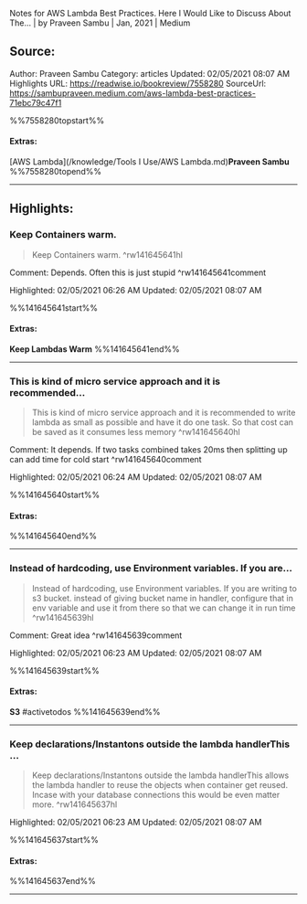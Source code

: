Notes for AWS Lambda Best Practices. Here I Would Like to Discuss About The… | by Praveen Sambu | Jan, 2021 | Medium

## Source:
Author: Praveen Sambu
Category: articles
Updated: 02/05/2021 08:07 AM
Highlights URL: https://readwise.io/bookreview/7558280
SourceUrl: https://sambupraveen.medium.com/aws-lambda-best-practices-71ebc79c47f1

%%7558280topstart%%
#### Extras:
[AWS Lambda](/knowledge/Tools I Use/AWS Lambda.md)**Praveen Sambu**
%%7558280topend%%


 
-----
 ## Highlights:

### Keep Containers warm.
>Keep Containers warm. ^rw141645641hl

Comment: Depends. Often this is just stupid ^rw141645641comment

Highlighted: 02/05/2021 06:26 AM
Updated: 02/05/2021 08:07 AM

%%141645641start%%
#### Extras:
**Keep Lambdas Warm**
%%141645641end%%



------

### This is kind of micro service approach and it is recommended...
>This is kind of micro service approach and it is recommended to write lambda as small as possible and have it do one task. So that cost can be saved as it consumes less memory ^rw141645640hl

Comment: It depends. If two tasks combined takes 20ms then splitting up can add time for cold start ^rw141645640comment

Highlighted: 02/05/2021 06:24 AM
Updated: 02/05/2021 08:07 AM

%%141645640start%%
#### Extras:

%%141645640end%%



------

### Instead of hardcoding, use Environment variables. If you are...
>Instead of hardcoding, use Environment variables. If you are writing to s3 bucket. instead of giving bucket name in handler, configure that in env variable and use it from there so that we can change it in run time ^rw141645639hl

Comment: Great idea ^rw141645639comment

Highlighted: 02/05/2021 06:23 AM
Updated: 02/05/2021 08:07 AM

%%141645639start%%
#### Extras:
**S3** #activetodos 
%%141645639end%%



------

### Keep declarations/Instantons outside the lambda handlerThis ...
>Keep declarations/Instantons outside the lambda handlerThis allows the lambda handler to reuse the objects when container get reused. Incase with your database connections this would be even matter more. ^rw141645637hl


Highlighted: 02/05/2021 06:23 AM
Updated: 02/05/2021 08:07 AM

%%141645637start%%
#### Extras:

%%141645637end%%



------

